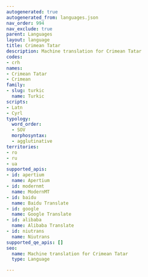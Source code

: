 ```yaml
---
autogenerated: true
autogenerated_from: languages.json
nav_order: 994
nav_exclude: true
parent: Languages
layout: language
title: Crimean Tatar
description: Machine translation for Crimean Tatar
codes:
- crh
names:
- Crimean Tatar
- Crimean
family:
- slug: turkic
  name: Turkic
scripts:
- Latn
- Cyrl
typology:
  word_order:
  - SOV
  morphosyntax:
  - agglutinative
territories:
- ro
- ru
- ua
supported_apis:
- id: apertium
  name: Apertium
- id: modernmt
  name: ModernMT
- id: baidu
  name: Baidu Translate
- id: google
  name: Google Translate
- id: alibaba
  name: Alibaba Translate
- id: niutrans
  name: Niutrans
supported_qe_apis: []
seo:
  name: Machine translation for Crimean Tatar
  type: Language

---
```


